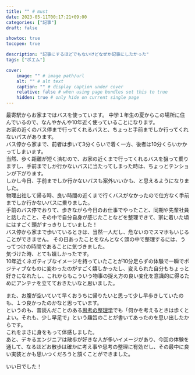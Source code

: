 ```yaml
---
title: "" # must
date: 2023-05-11T00:17:21+09:00
categories: ["記事"]
draft: false

showtoc: true
tocopen: true

description: "記事にするほどでもないけどなぜか記事にしたかった"
tags: ["ポエム"]

cover: 
    image: "" # image path/url
    alt: "" # alt text
    caption: "" # display caption under cover
    relative: false # when using page bundles set this to true
    hidden: true # only hide on current single page
---
```


最寄駅からお家まではバスを使っています。 
中学１年生の夏からこの場所に住んでいるので、なんやかんや10年近く使っていることになります。   
お家の近くのバス停まで行ってくれるバスと、ちょっと手前までしか行ってくれないパスがあります。  
バス停から家まで、前者は歩いて3分くらいで着く一方、後者は10分くらいかかってしまいます。   
当然、歩く距離が短く済むので、お家の近くまで行ってくれるバスを狙って乗りますし、手前までしか行かないバスに当たってしまった時は、ちょっとテンションが下がります。  
しかし今日、手前までしか行かないバスも案外いいかも、と思えるようになりました。  
物理出社して帰る時、良い時間の近くまで行くバスがなかったので仕方なく手前までしか行かないバスに乗りました。  
手前のバス停でおりて、歩きながら今日のお仕事でやったこと、同期や先輩社員と話したこと、その中で自分自身が感じたことなどを整理できて、家に着いた頃にはすごく頭がすっきりしていました！  
バス停から家まで歩いているときは、当然一人だし、危ないのでスマホもいじることができません。
その日あったことをなんとなく頭の中で整理するには、うってつけの時間であることに気づきました。  
気づけた時、とても嬉しかったです。  
10年近くネガティブなイメージを持っていたことが10分足らずの体験で一瞬でポジティブなものに変わったのがすごく嬉しかったし、変えられた自分もちょっと好きになれたし、これからもこういう物事の捉え方の良い変化を意識的に得るためにアンテナを立てておきたいなと思いました。  


また、お腹が空いていて早くおうちに帰りたいと思って少し早歩きしていたのも、１つ良かったのかなと思っています。  
というのも、昔読んだことのある[思考の整理学](https://www.chikumashobo.co.jp/special/shikounoseirigaku/)でも「何かを考えるときは歩くとよい。それも、少し早足で」という趣旨のことが書いてあったのを思い出したからです。  
これをまさに身をもって体感しました。  
あと、デキるエンジニアは散歩が好きな人が多いイメージがあり、今回の体験を通して、なるほどお散歩は確かに考え事や思考の整理に有効だし、その最中に良い実装とかも思いつくだろうと頷くことができました。  

いい日でした！
